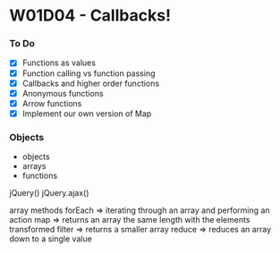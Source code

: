 # W01D04 - Callbacks!

### To Do
- [x] Functions as values
- [x] Function calling vs function passing
- [x] Callbacks and higher order functions
- [x] Anonymous functions
- [x] Arrow functions
- [x] Implement our own version of Map

### Objects
* objects
* arrays
* functions


jQuery()
jQuery.ajax()

array methods
forEach => iterating through an array and performing an action
map => returns an array the same length with the elements transformed
filter => returns a smaller array
reduce => reduces an array down to a single value




















